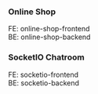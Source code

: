 ### Online Shop
FE: online-shop-frontend\
BE: online-shop-backend

### SocketIO Chatroom
FE: socketio-frontend\
BE: socketio-backend
